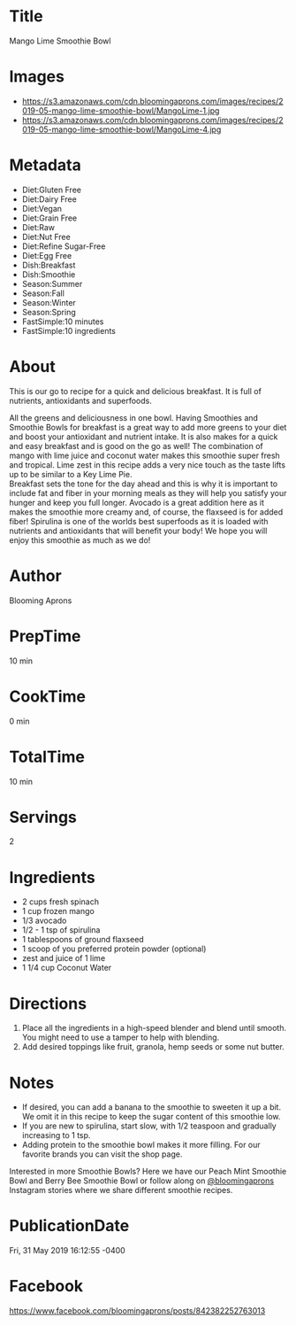 # Title
Mango Lime Smoothie Bowl

# Images
<!-- raw image -->
- https://s3.amazonaws.com/cdn.bloomingaprons.com/images/recipes/2019-05-mango-lime-smoothie-bowl/MangoLime-1.jpg
- https://s3.amazonaws.com/cdn.bloomingaprons.com/images/recipes/2019-05-mango-lime-smoothie-bowl/MangoLime-4.jpg

# Metadata
- Diet:Gluten Free
- Diet:Dairy Free
- Diet:Vegan
- Diet:Grain Free
- Diet:Raw
- Diet:Nut Free
- Diet:Refine Sugar-Free
- Diet:Egg Free
- Dish:Breakfast
- Dish:Smoothie
- Season:Summer
- Season:Fall
- Season:Winter
- Season:Spring
- FastSimple:10 minutes
- FastSimple:10 ingredients

# About
This is our go to recipe for a quick and delicious breakfast.  It is full of nutrients, antioxidants and 
superfoods.

All the greens and deliciousness in one bowl. Having Smoothies and Smoothie Bowls for breakfast is a great way to add more greens to your diet and boost your antioxidant and nutrient intake. It is also makes for a quick and easy breakfast and is good on the go as well! 
The combination of mango with lime juice and coconut water makes this smoothie super fresh and tropical. Lime zest in this recipe adds a very nice touch as the taste lifts up to be similar to a Key Lime Pie.  
Breakfast sets the tone for the day ahead and this is why it is important to include fat and fiber in your morning meals as they will help you satisfy your hunger and keep you full longer.  Avocado is a great addition here as it makes the smoothie more creamy and, of course, the flaxseed is for added fiber! Spirulina is one of the worlds best superfoods as it is loaded with nutrients and antioxidants that will benefit your body! We hope you will enjoy this smoothie as much as we do!
  
# Author
Blooming Aprons

# PrepTime
10 min

# CookTime
0 min

# TotalTime
10 min

# Servings
2

# Ingredients
- 2 cups fresh spinach
- 1 cup frozen mango
- 1/3 avocado
- 1/2 - 1 tsp of spirulina
- 1 tablespoons of ground flaxseed
- 1 scoop of you preferred protein powder (optional)
- zest  and juice of 1 lime
- 1 1/4 cup Coconut Water

# Directions
1. Place all the ingredients in a high-speed blender and blend until smooth.  You might need to use a tamper to help with blending.  
2. Add desired toppings like fruit, granola, hemp seeds or some nut butter. 

# Notes
- If desired, you can add a banana to the smoothie to sweeten it up a bit. We omit it in this recipe to keep the sugar content of this smoothie low.  
- If you are new to spirulina, start slow, with 1/2 teaspoon and gradually increasing to 1 tsp.
- Adding protein to the smoothie bowl makes it more filling. For our favorite brands you can visit the shop page. 

Interested in more Smoothie Bowls? Here we have our Peach Mint Smoothie Bowl and Berry Bee Smoothie Bowl or follow along on [@bloomingaprons](https://www.instagram.com/bloomingaprons/ "Blooming Aprons") Instagram stories where we share different smoothie recipes. 

# PublicationDate
Fri, 31 May 2019 16:12:55 -0400

# Facebook
https://www.facebook.com/bloomingaprons/posts/842382252763013
